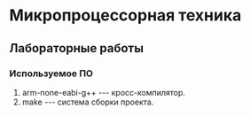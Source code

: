 # Микропроцессорная техника 
## Лабораторные работы  

### Используемое ПО
1. arm-none-eabi-g++ --- кросс-компилятор.
1. make --- система сборки проекта.
